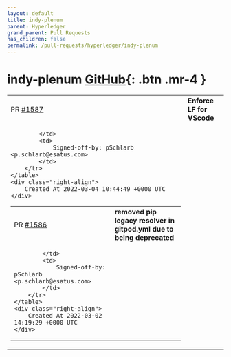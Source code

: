 ```yaml
---
layout: default
title: indy-plenum
parent: Hyperledger
grand_parent: Pull Requests
has_children: false
permalink: /pull-requests/hyperledger/indy-plenum
---
```


# indy-plenum <span class="fs-3 right-align">[GitHub](https://github.com/hyperledger/indy-plenum){: .btn .mr-4 }</span>


<div>
    <table>
        <tr>
            <td>
                PR <a href="https://github.com/hyperledger/indy-plenum/pull/1587" class=".btn">#1587</a>
            </td>
            <td>
                <b>
                    Enforce LF for VScode
                </b>
            </td>
        </tr>
        <tr>
            <td>
                
            </td>
            <td>
                Signed-off-by: pSchlarb <p.schlarb@esatus.com>
            </td>
        </tr>
    </table>
    <div class="right-align">
        Created At 2022-03-04 10:44:49 +0000 UTC
    </div>
</div>

<div>
    <table>
        <tr>
            <td>
                PR <a href="https://github.com/hyperledger/indy-plenum/pull/1586" class=".btn">#1586</a>
            </td>
            <td>
                <b>
                    removed pip legacy resolver in gitpod.yml due to being deprecated
                </b>
            </td>
        </tr>
        <tr>
            <td>
                
            </td>
            <td>
                Signed-off-by: pSchlarb <p.schlarb@esatus.com>
            </td>
        </tr>
    </table>
    <div class="right-align">
        Created At 2022-03-02 14:19:29 +0000 UTC
    </div>
</div>

